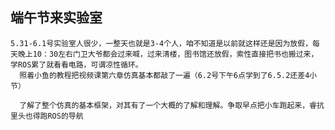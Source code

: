 ## 端午节来实验室  
    5.31-6.1号实验室人很少，一整天也就是3-4个人，咱不知道是以前就这样还是因为放假，每天晚上10：30左右门卫大爷都会过来喊，过来清楼，图书馆还放假，索性直接把书也搬过来，学ROS累了就看看电路，可谓凉性循环。  
      照着小鱼的教程把视频课第六章仿真基本都敲了一遍（6.2号下午6点学到了6.5.2还差4小节）
          
      了解了整个仿真的基本框架，对其有了一个大概的了解和理解。争取早点把小车跑起来，睿抗里头也得跑ROS的导航